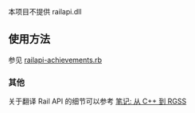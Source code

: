 
本项目不提供 railapi.dll

## 使用方法

参见 [railapi-achievements.rb](railapi-achievements.rb)

### 其他

关于翻译 Rail API 的细节可以参考 [笔记: 从 C++ 到 RGSS](guild-translate-cpp-to-rgss.md)

